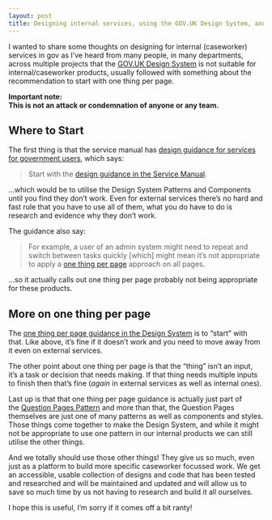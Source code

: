 ```yaml
---
layout: post
title: Designing internal services, using the GOV.UK Design System, and one thing per page
---
```


I wanted to share some thoughts on designing for internal (caseworker) services in gov as I’ve heard from many people, in many departments, across multiple projects that the [GOV.UK Design System](https://design-system.service.gov.uk/) is not suitable for internal/caseworker products, usually followed with something about the recommendation to start with one thing per page.

**Important note:  
This is not an attack or condemnation of anyone or any team.**

## Where to Start

The first thing is that the service manual has [design guidance for services for government users](https://www.gov.uk/service-manual/design/services-for-government-users), which says:

> Start with the [design guidance in the Service Manual](https://www.gov.uk/service-manual/design).

…which would be to utilise the Design System Patterns and Components until you find they don’t work. Even for external services there’s no hard and fast rule that you have to use all of them, what you do have to do is research and evidence why they don’t work.

The guidance also say:

> For example, a user of an admin system might need to repeat and switch between tasks quickly [which] might mean it’s not appropriate to apply a [one thing per page](https://www.gov.uk/service-manual/design/form-structure#start-with-one-thing-per-page) approach on all pages.

…so it actually calls out one thing per page probably not being appropriate for these products.

## More on one thing per page

The [one thing per page guidance in the Design System](https://design-system.service.gov.uk/patterns/question-pages/#start-by-asking-one-question-per-page) is to “start” with that. Like above, it’s fine if it doesn’t work and you need to move away from it even on external services.

The other point about one thing per page is that the “thing” isn’t an input, it’s a task or decision that needs making. If that thing needs multiple inputs to finish then that’s fine (*again* in external services as well as internal ones).

Last up is that that one thing per page guidance is actually just part of the [Question Pages Pattern](https://design-system.service.gov.uk/patterns/question-pages/) and more than that, the Question Pages themselves are just one of many patterns as well as components and styles. Those things come together to make the Design System, and while it might not be appropriate to use one pattern in our internal products we can still utilise the other things.

And we totally should use those other things! They give us so much, even just as a platform to build more specific caseworker focussed work. We get an accessible, usable collection of designs and code that has been tested and researched and will be maintained and updated and will allow us to save so much time by us not having to research and build it all ourselves.

I hope this is useful, I’m sorry if it comes off a bit ranty!

